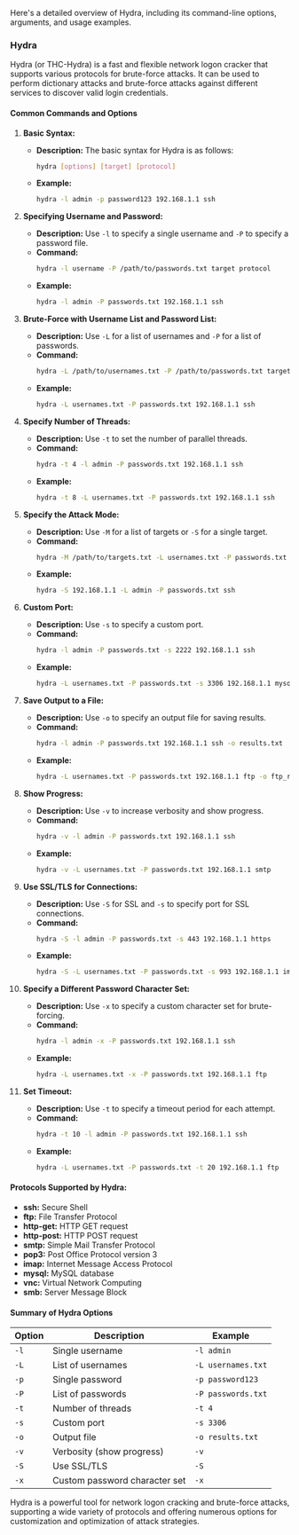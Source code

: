 Here's a detailed overview of Hydra, including its command-line options, arguments, and usage examples.

### **Hydra**

Hydra (or THC-Hydra) is a fast and flexible network logon cracker that supports various protocols for brute-force attacks. It can be used to perform dictionary attacks and brute-force attacks against different services to discover valid login credentials.

#### **Common Commands and Options**

1. **Basic Syntax:**
   - **Description:** The basic syntax for Hydra is as follows:
     ```bash
     hydra [options] [target] [protocol]
     ```
   - **Example:**
     ```bash
     hydra -l admin -p password123 192.168.1.1 ssh
     ```

2. **Specifying Username and Password:**
   - **Description:** Use `-l` to specify a single username and `-P` to specify a password file.
   - **Command:**
     ```bash
     hydra -l username -P /path/to/passwords.txt target protocol
     ```
   - **Example:**
     ```bash
     hydra -l admin -P passwords.txt 192.168.1.1 ssh
     ```

3. **Brute-Force with Username List and Password List:**
   - **Description:** Use `-L` for a list of usernames and `-P` for a list of passwords.
   - **Command:**
     ```bash
     hydra -L /path/to/usernames.txt -P /path/to/passwords.txt target protocol
     ```
   - **Example:**
     ```bash
     hydra -L usernames.txt -P passwords.txt 192.168.1.1 ssh
     ```

4. **Specify Number of Threads:**
   - **Description:** Use `-t` to set the number of parallel threads.
   - **Command:**
     ```bash
     hydra -t 4 -l admin -P passwords.txt 192.168.1.1 ssh
     ```
   - **Example:**
     ```bash
     hydra -t 8 -L usernames.txt -P passwords.txt 192.168.1.1 ssh
     ```

5. **Specify the Attack Mode:**
   - **Description:** Use `-M` for a list of targets or `-S` for a single target.
   - **Command:**
     ```bash
     hydra -M /path/to/targets.txt -L usernames.txt -P passwords.txt ssh
     ```
   - **Example:**
     ```bash
     hydra -S 192.168.1.1 -L admin -P passwords.txt ssh
     ```

6. **Custom Port:**
   - **Description:** Use `-s` to specify a custom port.
   - **Command:**
     ```bash
     hydra -l admin -P passwords.txt -s 2222 192.168.1.1 ssh
     ```
   - **Example:**
     ```bash
     hydra -L usernames.txt -P passwords.txt -s 3306 192.168.1.1 mysql
     ```

7. **Save Output to a File:**
   - **Description:** Use `-o` to specify an output file for saving results.
   - **Command:**
     ```bash
     hydra -l admin -P passwords.txt 192.168.1.1 ssh -o results.txt
     ```
   - **Example:**
     ```bash
     hydra -L usernames.txt -P passwords.txt 192.168.1.1 ftp -o ftp_results.txt
     ```

8. **Show Progress:**
   - **Description:** Use `-v` to increase verbosity and show progress.
   - **Command:**
     ```bash
     hydra -v -l admin -P passwords.txt 192.168.1.1 ssh
     ```
   - **Example:**
     ```bash
     hydra -v -L usernames.txt -P passwords.txt 192.168.1.1 smtp
     ```

9. **Use SSL/TLS for Connections:**
   - **Description:** Use `-S` for SSL and `-s` to specify port for SSL connections.
   - **Command:**
     ```bash
     hydra -S -l admin -P passwords.txt -s 443 192.168.1.1 https
     ```
   - **Example:**
     ```bash
     hydra -S -L usernames.txt -P passwords.txt -s 993 192.168.1.1 imap
     ```

10. **Specify a Different Password Character Set:**
    - **Description:** Use `-x` to specify a custom character set for brute-forcing.
    - **Command:**
      ```bash
      hydra -l admin -x -P passwords.txt 192.168.1.1 ssh
      ```
    - **Example:**
      ```bash
      hydra -L usernames.txt -x -P passwords.txt 192.168.1.1 ftp
      ```

11. **Set Timeout:**
    - **Description:** Use `-t` to specify a timeout period for each attempt.
    - **Command:**
      ```bash
      hydra -t 10 -l admin -P passwords.txt 192.168.1.1 ssh
      ```
    - **Example:**
      ```bash
      hydra -L usernames.txt -P passwords.txt -t 20 192.168.1.1 ftp
      ```

#### **Protocols Supported by Hydra:**

- **ssh:** Secure Shell
- **ftp:** File Transfer Protocol
- **http-get:** HTTP GET request
- **http-post:** HTTP POST request
- **smtp:** Simple Mail Transfer Protocol
- **pop3:** Post Office Protocol version 3
- **imap:** Internet Message Access Protocol
- **mysql:** MySQL database
- **vnc:** Virtual Network Computing
- **smb:** Server Message Block

#### **Summary of Hydra Options**

| **Option**                  | **Description**                                     | **Example**                                           |
|-----------------------------|-----------------------------------------------------|-------------------------------------------------------|
| `-l`                        | Single username                                     | `-l admin`                                           |
| `-L`                        | List of usernames                                  | `-L usernames.txt`                                   |
| `-p`                        | Single password                                    | `-p password123`                                     |
| `-P`                        | List of passwords                                  | `-P passwords.txt`                                   |
| `-t`                        | Number of threads                                  | `-t 4`                                               |
| `-s`                        | Custom port                                        | `-s 3306`                                            |
| `-o`                        | Output file                                        | `-o results.txt`                                    |
| `-v`                        | Verbosity (show progress)                          | `-v`                                                 |
| `-S`                        | Use SSL/TLS                                        | `-S`                                                 |
| `-x`                        | Custom password character set                      | `-x`                                                 |

Hydra is a powerful tool for network logon cracking and brute-force attacks, supporting a wide variety of protocols and offering numerous options for customization and optimization of attack strategies.